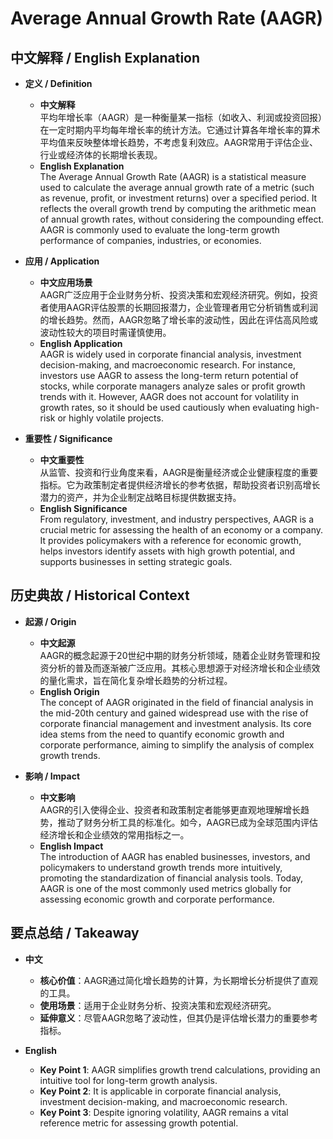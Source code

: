 # Average Annual Growth Rate (AAGR)

## 中文解释 / English Explanation

* **定义 / Definition**  
  - **中文解释**  
    平均年增长率（AAGR）是一种衡量某一指标（如收入、利润或投资回报）在一定时期内平均每年增长率的统计方法。它通过计算各年增长率的算术平均值来反映整体增长趋势，不考虑复利效应。AAGR常用于评估企业、行业或经济体的长期增长表现。  
  - **English Explanation**  
    The Average Annual Growth Rate (AAGR) is a statistical measure used to calculate the average annual growth rate of a metric (such as revenue, profit, or investment returns) over a specified period. It reflects the overall growth trend by computing the arithmetic mean of annual growth rates, without considering the compounding effect. AAGR is commonly used to evaluate the long-term growth performance of companies, industries, or economies.

* **应用 / Application**  
  - **中文应用场景**  
    AAGR广泛应用于企业财务分析、投资决策和宏观经济研究。例如，投资者使用AAGR评估股票的长期回报潜力，企业管理者用它分析销售或利润的增长趋势。然而，AAGR忽略了增长率的波动性，因此在评估高风险或波动性较大的项目时需谨慎使用。  
  - **English Application**  
    AAGR is widely used in corporate financial analysis, investment decision-making, and macroeconomic research. For instance, investors use AAGR to assess the long-term return potential of stocks, while corporate managers analyze sales or profit growth trends with it. However, AAGR does not account for volatility in growth rates, so it should be used cautiously when evaluating high-risk or highly volatile projects.

* **重要性 / Significance**  
  - **中文重要性**  
    从监管、投资和行业角度来看，AAGR是衡量经济或企业健康程度的重要指标。它为政策制定者提供经济增长的参考依据，帮助投资者识别高增长潜力的资产，并为企业制定战略目标提供数据支持。  
  - **English Significance**  
    From regulatory, investment, and industry perspectives, AAGR is a crucial metric for assessing the health of an economy or a company. It provides policymakers with a reference for economic growth, helps investors identify assets with high growth potential, and supports businesses in setting strategic goals.

## 历史典故 / Historical Context

* **起源 / Origin**  
  - **中文起源**  
    AAGR的概念起源于20世纪中期的财务分析领域，随着企业财务管理和投资分析的普及而逐渐被广泛应用。其核心思想源于对经济增长和企业绩效的量化需求，旨在简化复杂增长趋势的分析过程。  
  - **English Origin**  
    The concept of AAGR originated in the field of financial analysis in the mid-20th century and gained widespread use with the rise of corporate financial management and investment analysis. Its core idea stems from the need to quantify economic growth and corporate performance, aiming to simplify the analysis of complex growth trends.

* **影响 / Impact**  
  - **中文影响**  
    AAGR的引入使得企业、投资者和政策制定者能够更直观地理解增长趋势，推动了财务分析工具的标准化。如今，AAGR已成为全球范围内评估经济增长和企业绩效的常用指标之一。  
  - **English Impact**  
    The introduction of AAGR has enabled businesses, investors, and policymakers to understand growth trends more intuitively, promoting the standardization of financial analysis tools. Today, AAGR is one of the most commonly used metrics globally for assessing economic growth and corporate performance.

## 要点总结 / Takeaway

* **中文**  
  - **核心价值**：AAGR通过简化增长趋势的计算，为长期增长分析提供了直观的工具。  
  - **使用场景**：适用于企业财务分析、投资决策和宏观经济研究。  
  - **延伸意义**：尽管AAGR忽略了波动性，但其仍是评估增长潜力的重要参考指标。  

* **English**  
  - **Key Point 1**: AAGR simplifies growth trend calculations, providing an intuitive tool for long-term growth analysis.  
  - **Key Point 2**: It is applicable in corporate financial analysis, investment decision-making, and macroeconomic research.  
  - **Key Point 3**: Despite ignoring volatility, AAGR remains a vital reference metric for assessing growth potential.